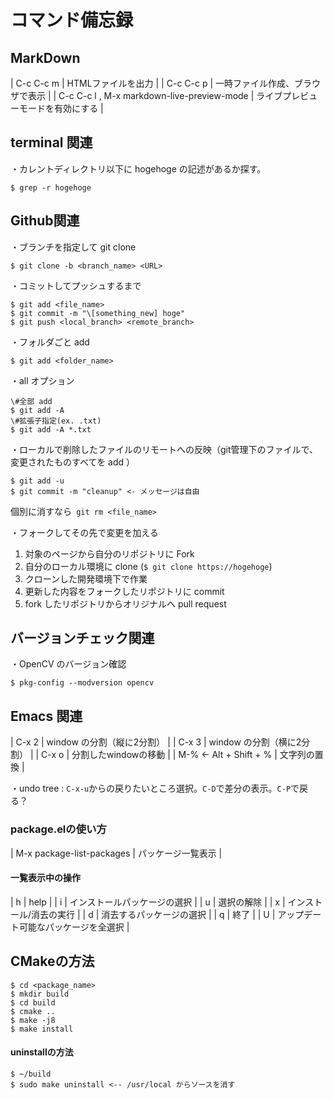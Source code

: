 # コマンド備忘録

## MarkDown

| C-c C-c m                                  | HTMLファイルを出力                 |
| C-c C-c p                                  | 一時ファイル作成、ブラウザで表示   |
| C-c C-c l , M-x markdown-live-preview-mode | ライブプレビューモードを有効にする |

## terminal 関連
・カレントディレクトリ以下に hogehoge の記述があるか探す。  
```
$ grep -r hogehoge
```

## Github関連
・ブランチを指定して git clone  
```
$ git clone -b <branch_name> <URL>
```

・コミットしてプッシュするまで  
```
$ git add <file_name>  
$ git commit -m "\[something_new] hoge"  
$ git push <local_branch> <remote_branch>  
```

・フォルダごと add  
```
$ git add <folder_name>  
```

・all オプション  
```
\#全部 add  
$ git add -A  
\#拡張子指定(ex. .txt)  
$ git add -A *.txt  
```

・ローカルで削除したファイルのリモートへの反映（git管理下のファイルで、変更されたものすべてを add ）  
```
$ git add -u  
$ git commit -m "cleanup" <- メッセージは自由  
```  
個別に消すなら` git rm <file_name>`  

・フォークしてその先で変更を加える  
1. 対象のページから自分のリポジトリに Fork   
2. 自分のローカル環境に clone (`$ git clone https://hogehoge`)  
3. クローンした開発環境下で作業  
4. 更新した内容をフォークしたリポジトリに commit  
5. fork したリポジトリからオリジナルへ pull request  

## バージョンチェック関連
・OpenCV のバージョン確認  
```
$ pkg-config --modversion opencv
```

## Emacs 関連

| C-x 2                  | window の分割（縦に2分割） |
| C-x 3                  | window の分割（横に2分割） |
| C-x o                  | 分割したwindowの移動       |
| M-% <- Alt + Shift + % | 文字列の置換               |

・undo tree : `C-x-u`からの戻りたいところ選択。`C-D`で差分の表示。`C-P`で戻る？  

### package.elの使い方

| M-x package-list-packages | パッケージ一覧表示 |

#### 一覧表示中の操作

| h | help                                 |
| i | インストールパッケージの選択         |
| u | 選択の解除                           |
| x | インストール/消去の実行              |
| d | 消去するパッケージの選択             |
| q | 終了                                 |
| U | アップデート可能なパッケージを全選択 |

## CMakeの方法
```
$ cd <package_name>  
$ mkdir build  
$ cd build  
$ cmake ..  
$ make -j8  
$ make install  
```
#### uninstallの方法
```
$ ~/build  
$ sudo make uninstall <-- /usr/local からソースを消す  
```

